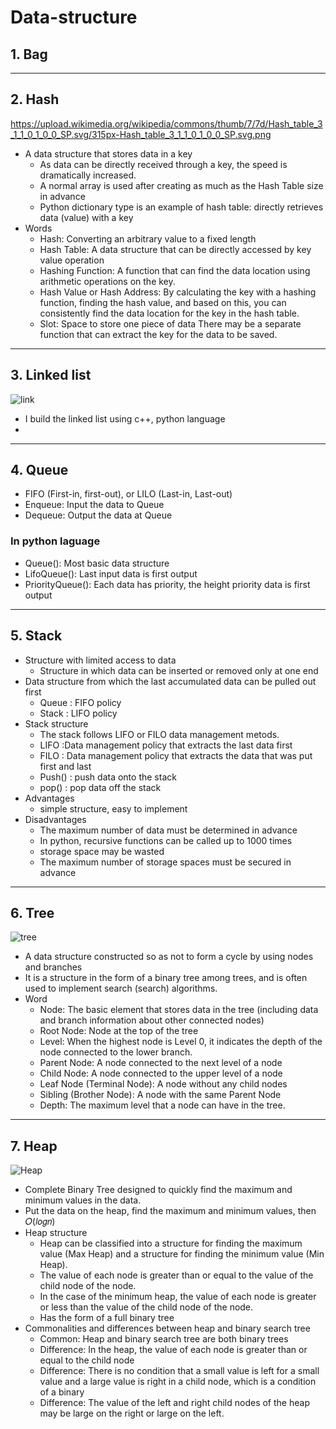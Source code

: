 # Data-structure


## 1. Bag



-------------------------------------------------------------------------------------

## 2. Hash

<https://upload.wikimedia.org/wikipedia/commons/thumb/7/7d/Hash_table_3_1_1_0_1_0_0_SP.svg/315px-Hash_table_3_1_1_0_1_0_0_SP.svg.png>

  * A data structure that stores data in a key
     - As data can be directly received through a key, the speed is dramatically increased.
     - A normal array is used after creating as much as the Hash Table size in advance
     - Python dictionary type is an example of hash table: directly retrieves data (value) with a key
  * Words
     - Hash: Converting an arbitrary value to a fixed length
     - Hash Table: A data structure that can be directly accessed by key value operation
     - Hashing Function: A function that can find the data location using arithmetic operations on the key.
     - Hash Value or Hash Address: By calculating the key with a hashing function, finding the hash value, and based on this, you can consistently find the data location for the key in the hash table.
     - Slot: Space to store one piece of data
There may be a separate function that can extract the key for the data to be saved.

------------------------------------------------------------------------------------

## 3. Linked list

![link](https://user-images.githubusercontent.com/48328919/106408490-2d719f80-6404-11eb-8380-d08714ed8d5e.PNG)

* I build the linked list using c++, python language
* 

-----------------------------------------------------------------------------------------------

## 4. Queue
  * FIFO (First-in, first-out), or LILO (Last-in, Last-out)
  * Enqueue: Input the data to Queue
  * Dequeue: Output the data at Queue
  
  ### In python laguage
   * Queue(): Most basic data structure
   * LifoQueue(): Last input data is first output
   * PriorityQueue(): Each data has priority, the height priority data is first output
   
 ---------------------------------------------------------------------------------------
 
## 5. Stack
  * Structure with limited access to data
     - Structure in which data can be inserted or removed only at one end
  * Data structure from which the last accumulated data can be pulled out first
     - Queue : FIFO policy
     - Stack : LIFO policy
  * Stack structure
     - The stack follows LIFO or FILO data management metods.
     - LIFO :Data management policy that extracts the last data first
     - FILO : Data management policy that extracts the data that was put first and last
     - Push() : push data onto the stack
     - pop() : pop data off the stack
  * Advantages
     - simple structure, easy to implement
  * Disadvantages
     - The maximum number of data must be determined in advance
     - In python, recursive functions can be called up to 1000 times
     - storage space may be wasted
     - The maximum number of storage spaces must be secured in advance
     
 -----------------------------------------------------------------
 
## 6. Tree

![tree](https://user-images.githubusercontent.com/48328919/106408474-264a9180-6404-11eb-9d4c-cdb719a59ab5.PNG)

 * A data structure constructed so as not to form a cycle by using nodes and branches
 * It is a structure in the form of a binary tree among trees, and is often used to implement search (search) algorithms.
 * Word
    - Node: The basic element that stores data in the tree (including data and branch information about other connected nodes)
    - Root Node: Node at the top of the tree
    - Level: When the highest node is Level 0, it indicates the depth of the node connected to the lower branch.
    - Parent Node: A node connected to the next level of a node
    - Child Node: A node connected to the upper level of a node
    - Leaf Node (Terminal Node): A node without any child nodes
    - Sibling (Brother Node): A node with the same Parent Node
    - Depth: The maximum level that a node can have in the tree.
     
 --------------------------------------------------------------------------------
 
## 7. Heap

![Heap](https://user-images.githubusercontent.com/48328919/106408407-0024f180-6404-11eb-8c5d-75342326d0e3.PNG)

 * Complete Binary Tree designed to quickly find the maximum and minimum values in the data.
 * Put the data on the heap, find the maximum and minimum values, then 𝑂(𝑙𝑜𝑔𝑛)
 * Heap structure
    - Heap can be classified into a structure for finding the maximum value (Max Heap) and a structure for finding the minimum value (Min Heap).
    - The value of each node is greater than or equal to the value of the child node of the node. 
    - In the case of the minimum heap, the value of each node is greater or less than the value of the child node of the node.
    - Has the form of a full binary tree
 * Commonalities and differences between heap and binary search tree
    - Common: Heap and binary search tree are both binary trees
    - Difference: In the heap, the value of each node is greater than or equal to the child node
    - Difference: There is no condition that a small value is left for a small value and a large value is right in a child node, which is a condition of a binary 
    - Difference: The value of the left and right child nodes of the heap may be large on the right or large on the left.
